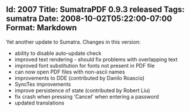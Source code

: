 Id: 2007
Title: SumatraPDF 0.9.3 released
Tags: sumatra
Date: 2008-10-02T05:22:00-07:00
Format: Markdown
--------------
Yet another update to Sumatra. Changes in this version:

-   ability to disable auto-update check
-   improved text rendering - should fix problems with overlapping text
-   improved font substitution for fonts not present in PDF file
-   can now open PDF files with non-ascii names
-   improvements to DDE (contributed by Danilo Roascio)
-   SyncTex improvements
-   improve persistence of state (contributed by Robert Liu)
-   fix crash when pressing ‘Cancel’ when entering a password
-   updated translations

